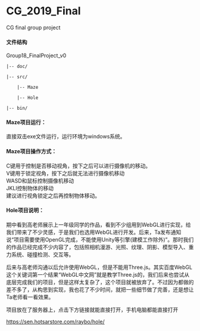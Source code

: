 # CG_2019_Final

CG final group project

#### 文件结构

Group18_FinalProject_v0

    |-- doc/

    |-- src/

        |-- Maze

        |-- Hole

    |-- bin/

#### Maze项目运行：

直接双击exe文件运行，运行环境为windows系统。  

#### Maze项目操作方式：  

C键用于控制是否移动视角，按下之后可以进行摄像机的移动。  
V键用于锁定视角，按下之后就无法进行摄像机移动  
WASD和鼠标控制摄像机移动  
JKLI控制物体的移动  
建议进行视角锁定之后再控制物体移动。

#### Hole项目说明：

期中看到高老师展示上一年级同学的作品，看到不少组用到WebGL进行实现，给我们带来了不少灵感，于是我们也选用WebGL进行开发。后来，Ta发布通知说“项目需要使用OpenGL完成，不能使用Unity等引擎(建模工作除外)”。那时我们的作品已经完成不少内容了，包括照相机漫游、光照、纹理、阴影、模型导入、重力系统、碰撞检测、交互等。

后来与高老师沟通以后允许使用WebGL，但是不能用Three.js。其实百度WebGL这个关键词第一个结果“WebGL中文网”就是教学Three.js的，我们后来也尝试从底层完成我们的项目，但是这样太复杂了，这个项目就被放弃了。不过因为都做的差不多了，从构思到实现，我也花了不少时间，就把一些细节做了完善，还是想让Ta老师看一看效果。

项目放在了服务器上，点击下方链接就能直接打开，手机电脑都能直接打开

https://sen.hotsarstore.com/raybo/hole/
